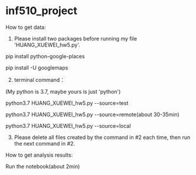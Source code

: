# inf510_project

How to get data:
1. Please install two packages before running my file 'HUANG_XUEWEI_hw5.py'.

pip install python-google-places 

pip install -U googlemaps 


2. terminal command：

(My python is 3.7, maybe yours is just 'python')

python3.7 HUANG_XUEWEI_hw5.py --source=test

python3.7 HUANG_XUEWEI_hw5.py --source=remote(about 30-35min)

python3.7 HUANG_XUEWEI_hw5.py --source=local


3. Please delete all files created by the command in #2 each time, then run the next command in #2.


How to get analysis results:

Run the notebook(about 2min)
